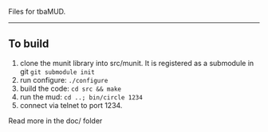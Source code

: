 Files for tbaMUD.

---

## To build

1. clone the munit library into src/munit. It is registered as a submodule in git `git submodule init`
2. run configure: `./configure`
3. build the code: `cd src && make`
4. run the mud: `cd ..; bin/circle 1234`
5. connect via telnet to port 1234.

Read more in the doc/ folder
